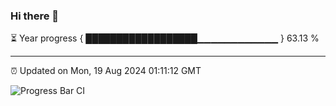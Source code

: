 ### Hi there 👋

⏳ Year progress { ██████████████████▁▁▁▁▁▁▁▁▁▁▁▁ } 63.13 %

---

⏰ Updated on Mon, 19 Aug 2024 01:11:12 GMT

![Progress Bar CI](https://github.com/liununu/liununu/workflows/Progress%20Bar%20CI/badge.svg)
